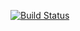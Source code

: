 [![Build Status](https://travis-ci.org/Sebastian052001/bingo.svg?branch=master)](https://travis-ci.org/Sebastian052001/bingo)